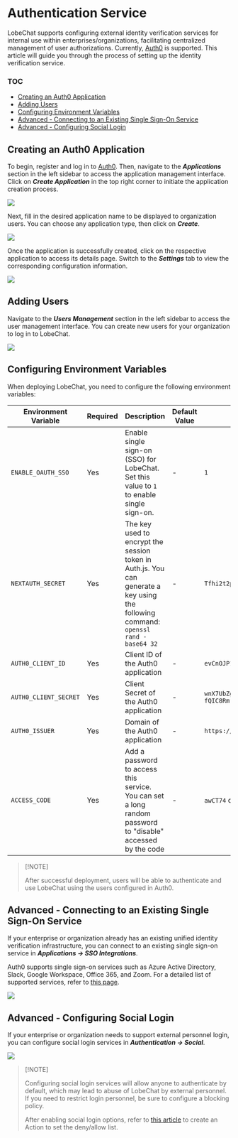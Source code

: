 # Authentication Service

LobeChat supports configuring external identity verification services for internal use within enterprises/organizations, facilitating centralized management of user authorizations. Currently, [Auth0][auth0-client-page] is supported. This article will guide you through the process of setting up the identity verification service.

### TOC

- [Creating an Auth0 Application](#creating-an-auth0-application)
- [Adding Users](#adding-users)
- [Configuring Environment Variables](#configuring-environment-variables)
- [Advanced - Connecting to an Existing Single Sign-On Service](#advanced---connecting-to-an-existing-single-sign-on-service)
- [Advanced - Configuring Social Login](#advanced---configuring-social-login)

## Creating an Auth0 Application

To begin, register and log in to [Auth0][auth0-client-page]. Then, navigate to the **_Applications_** section in the left sidebar to access the application management interface. Click on **_Create Application_** in the top right corner to initiate the application creation process.

![](https://github.com/CloudPassenger/lobe-chat/assets/30863298/1b405347-f4c3-4c55-82f6-47116f2210d0)

Next, fill in the desired application name to be displayed to organization users. You can choose any application type, then click on **_Create_**.

![](https://github.com/CloudPassenger/lobe-chat/assets/30863298/75c92f85-3ad3-4473-a9c6-e667e28d428d)

Once the application is successfully created, click on the respective application to access its details page. Switch to the **_Settings_** tab to view the corresponding configuration information.

![](https://github.com/CloudPassenger/lobe-chat/assets/30863298/a1ed996b-95ef-4b7d-a50d-b4666eccfecb)

## Adding Users

Navigate to the **_Users Management_** section in the left sidebar to access the user management interface. You can create new users for your organization to log in to LobeChat.

![](https://github.com/CloudPassenger/lobe-chat/assets/30863298/3b8127ab-dc4f-4ff9-a4cb-dec3ef0295cc)

## Configuring Environment Variables

When deploying LobeChat, you need to configure the following environment variables:

| Environment Variable  | Required | Description                                                                                                                         | Default Value | Example                                                            |
| --------------------- | -------- | ----------------------------------------------------------------------------------------------------------------------------------- | ------------- | ------------------------------------------------------------------ |
| `ENABLE_OAUTH_SSO`    | Yes      | Enable single sign-on (SSO) for LobeChat. Set this value to `1` to enable single sign-on.                                           | -             | `1`                                                                |
| `NEXTAUTH_SECRET`     | Yes      | The key used to encrypt the session token in Auth.js. You can generate a key using the following command: `openssl rand -base64 32` | -             | `Tfhi2t2pelSMEA8eaV61KaqPNEndFFdMIxDaJnS1CUI=`                     |
| `AUTH0_CLIENT_ID`     | Yes      | Client ID of the Auth0 application                                                                                                  | -             | `evCnOJP1UX8FMnXR9Xkj5t0NyFn5p70P`                                 |
| `AUTH0_CLIENT_SECRET` | Yes      | Client Secret of the Auth0 application                                                                                              | -             | `wnX7UbZg85ZUzF6ioxPLnJVEQa1Elbs7aqBUSF16xleBS5AdkVfASS49-fQIC8Rm` |
| `AUTH0_ISSUER`        | Yes      | Domain of the Auth0 application                                                                                                     | -             | `https://example.auth0.com`                                        |
| `ACCESS_CODE`         | Yes      | Add a password to access this service. You can set a long random password to "disable" accessed by the code                         | -             | `awCT74` or `e3@09!` or `code1,code2,code3`                        |

> \[!NOTE]
>
> After successful deployment, users will be able to authenticate and use LobeChat using the users configured in Auth0.

## Advanced - Connecting to an Existing Single Sign-On Service

If your enterprise or organization already has an existing unified identity verification infrastructure, you can connect to an existing single sign-on service in **_Applications -> SSO Integrations_**.

Auth0 supports single sign-on services such as Azure Active Directory, Slack, Google Workspace, Office 365, and Zoom. For a detailed list of supported services, refer to [this page][auth0-sso-integrations].

![](https://github.com/CloudPassenger/lobe-chat/assets/30863298/32650f4f-d0b0-4843-b26d-d35bad11d8a3)

## Advanced - Configuring Social Login

If your enterprise or organization needs to support external personnel login, you can configure social login services in **_Authentication -> Social_**.

![](https://github.com/CloudPassenger/lobe-chat/assets/30863298/7b6f6a6c-2686-49d8-9dbd-0516053f1efa)

> \[!NOTE]
>
> Configuring social login services will allow anyone to authenticate by default, which may lead to abuse of LobeChat by external personnel. If you need to restrict login personnel, be sure to configure a blocking policy.
>
> After enabling social login options, refer to [this article][auth0-login-actions-manual] to create an Action to set the deny/allow list.

[auth0-client-page]: https://manage.auth0.com/dashboard
[auth0-login-actions-manual]: https://auth0.com/blog/permit-or-deny-login-requests-using-auth0-actions/
[auth0-sso-integrations]: https://marketplace.auth0.com/features/sso-integrations
